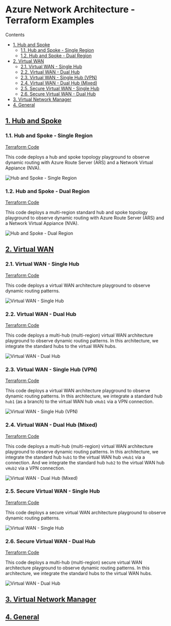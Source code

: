 
# Azure Network Architecture - Terraform Examples <!-- omit from toc -->

Contents
<!-- TOC -->
- [1. Hub and Spoke](#1-hub-and-spoke)
  - [1.1. Hub and Spoke - Single Region](#11-hub-and-spoke---single-region)
  - [1.2. Hub and Spoke - Dual Region](#12-hub-and-spoke---dual-region)
- [2. Virtual WAN](#2-virtual-wan)
  - [2.1. Virtual WAN - Single Hub](#21-virtual-wan---single-hub)
  - [2.2. Virtual WAN - Dual Hub](#22-virtual-wan---dual-hub)
  - [2.3. Virtual WAN - Single Hub (VPN)](#23-virtual-wan---single-hub-vpn)
  - [2.4. Virtual WAN - Dual Hub (Mixed)](#24-virtual-wan---dual-hub-mixed)
  - [2.5. Secure Virtual WAN - Single Hub](#25-secure-virtual-wan---single-hub)
  - [2.6. Secure Virtual WAN - Dual Hub](#26-secure-virtual-wan---dual-hub)
- [3. Virtual Network Manager](#3-virtual-network-manager)
- [4. General](#4-general)
<!-- /TOC -->

## [1. Hub and Spoke](./1-hub-and-spoke/)

### 1.1. Hub and Spoke - Single Region
[Terraform Code](./1-hub-and-spoke/1-hub-spoke-single-region)

This code deploys a hub and spoke topology playground to observe dynamic routing with Azure Route Server (ARS) and a Network Virtual Appiance (NVA).

![Hub and Spoke - Single Region](./images/scenarios//1-1-hub-spoke-single-region.png)

### 1.2. Hub and Spoke - Dual Region
[Terraform Code](./1-hub-and-spoke/2-hub-spoke-dual-region/)

This code deploys a multi-region standard hub and spoke topology playground to observe dynamic routing with Azure Route Server (ARS) and a Network Virtual Appiance (NVA).

![Hub and Spoke - Dual Region](./images/scenarios//1-2-hub-spoke-dual-region.png)

## [2. Virtual WAN](./2-virtual-wan/)

### 2.1. Virtual WAN - Single Hub
[Terraform Code](./2-virtual-wan/1-virtual-wan-single-hub/)

This code deploys a virtual WAN architecture playground to observe dynamic routing patterns. 

![Virtual WAN - Single Hub](./images/scenarios//2-1-vwan-single-hub.png)


### 2.2. Virtual WAN - Dual Hub
[Terraform Code](./2-virtual-wan/2-virtual-wan-dual-hub/)

This code deploys a multi-hub (multi-region) virtual WAN architecture playground to observe dynamic routing patterns. In this architecture, we integrate the standard hubs to the virtual WAN hubs.

![Virtual WAN - Dual Hub](./images/scenarios//2-2-vwan-dual-hub.png)


### 2.3. Virtual WAN - Single Hub (VPN)
[Terraform Code](./2-virtual-wan/3-virtual-wan-single-hub-vpn/)

This code deploys a virtual WAN architecture playground to observe dynamic routing patterns. In this architecture, we integrate a standard hub `hub1` (as a branch) to the virtual WAN hub `vHub1` via a VPN connection.

![Virtual WAN - Single Hub (VPN)](./images/scenarios//2-3-vwan-single-hub-vpn.png)


### 2.4. Virtual WAN - Dual Hub (Mixed)
[Terraform Code](./2-virtual-wan/4-virtual-wan-dual-hub-mixed/)

This code deploys a multi-hub (multi-region) virtual WAN architecture playground to observe dynamic routing patterns. In this architecture, we integrate the standard hub `hub1` to the virtual WAN hub `vHub1` via a connection. And we integrate the standard hub `hub2` to the virtual WAN hub `vHub2` via a VPN connection.

![Virtual WAN - Dual Hub (Mixed)](./images/scenarios//2-4-vwan-dual-hub-mixed.png)

### 2.5. Secure Virtual WAN - Single Hub
[Terraform Code](./2-virtual-wan/5-secure-virtual-wan-single-hub/)

This code deploys a secure virtual WAN architecture playground to observe dynamic routing patterns. 

![Virtual WAN - Single Hub](./images/scenarios//2-5-secure-vwan-single-hub.png)


### 2.6. Secure Virtual WAN - Dual Hub
[Terraform Code](./2-virtual-wan/6-secure-virtual-wan-dual-hub/)

This code deploys a multi-hub (multi-region) secure virtual WAN architecture playground to observe dynamic routing patterns. In this architecture, we integrate the standard hubs to the virtual WAN hubs.

![Virtual WAN - Dual Hub](./images/scenarios//2-6-secure-vwan-dual-hub.png)

## [3. Virtual Network Manager](./3-virtual-network-manager/)

## [4. General](./4-general/)
